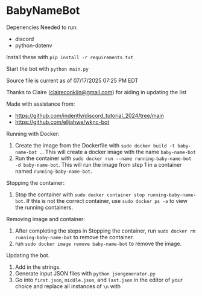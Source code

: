 # BabyNameBot

Depenencies Needed to run:

* discord
* python-dotenv

Install these with ```pip install -r requirements.txt```

Start the bot with ```python main.py```

Source file is current as of 07/17/2025 07:25 PM EDT

Thanks to Claire (claireconklin@gmail.com) for aiding in updating the list

Made with assistance from:
* https://github.com/indently/discord_tutorial_2024/tree/main
* https://github.com/elijahwe/wknc-bot


Running with Docker:
1. Create the image from the Dockerfile with ```sudo docker build -t baby-name-bot .```. This will create a docker image with the name ```baby-name-bot```
2. Run the container with ```sudo docker run --name running-baby-name-bot -d baby-name-bot```. This will run the image from step 1 in a container named ```running-baby-name-bot```.

Stopping the container:
1. Stop the container with ```sudo docker container stop running-baby-name-bot```. If this is not the correct container, use ```sudo docker ps -a``` to view the running containers.

Removing image and container:
1. After completing the steps in Stopping the container, run ```sudo docker rm running-baby-name-bot``` to remove the container.
2. run ```sudo docker image remove baby-name-bot``` to remove the image.

Updating the bot.
1. Add in the strings.
2. Generate input JSON files with ```python jsongenerator.py```
3. Go into ```first.json```, ```middle.json```, and ```last.json``` in the editor of your choice and replace all instances of ```\n``` with ``` ```
